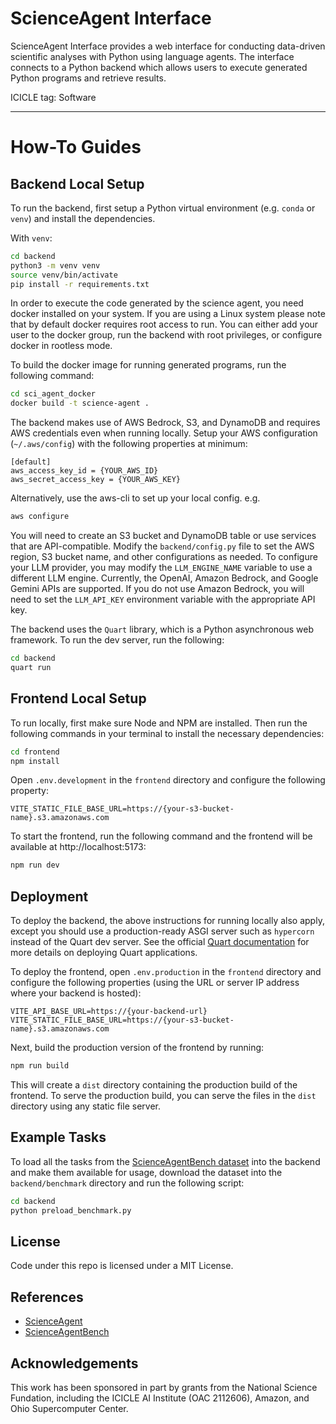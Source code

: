 # ScienceAgent Interface

ScienceAgent Interface provides a web interface for conducting data-driven scientific analyses with Python using language agents. The interface connects to a Python backend which allows users to execute generated Python programs and retrieve results.

ICICLE tag: Software

---


# How-To Guides

## Backend Local Setup
To run the backend, first setup a Python virtual environment (e.g. `conda` or `venv`) and install the dependencies.

With `venv`:
```bash
cd backend
python3 -m venv venv
source venv/bin/activate
pip install -r requirements.txt
```

In order to execute the code generated by the science agent, you need docker installed on your system.
If you are using a Linux system please note that by default docker requires root access to run.
You can either add your user to the docker group, run the backend with root privileges, or configure docker in rootless mode.

To build the docker image for running generated programs, run the following command:
```bash
cd sci_agent_docker
docker build -t science-agent .
```

The backend makes use of AWS Bedrock, S3, and DynamoDB and requires AWS credentials even when running locally. Setup your AWS configuration (`~/.aws/config`) with the following properties at minimum:
```
[default]
aws_access_key_id = {YOUR_AWS_ID}
aws_secret_access_key = {YOUR_AWS_KEY}
```

Alternatively, use the aws-cli to set up your local config. e.g.
```bash
aws configure
```

You will need to create an S3 bucket and DynamoDB table or use services that are API-compatible. Modify the `backend/config.py` file to set the AWS region, S3 bucket name, and other configurations as needed. To configure your LLM provider, you may modify the `LLM_ENGINE_NAME` variable to use a different LLM engine. Currently, the OpenAI, Amazon Bedrock, and Google Gemini APIs are supported. If you do not use Amazon Bedrock, you will need to set the `LLM_API_KEY` environment variable with the appropriate API key.


The backend uses the `Quart` library, which is a Python asynchronous web framework. To run the dev server, run the following:
```bash
cd backend
quart run
```

## Frontend Local Setup

To run locally, first make sure Node and NPM are installed. Then run the following commands in your terminal to install the necessary dependencies:

```bash
cd frontend
npm install
```

Open `.env.development` in the `frontend` directory and configure the following property:
```env
VITE_STATIC_FILE_BASE_URL=https://{your-s3-bucket-name}.s3.amazonaws.com
```

To start the frontend, run the following command and the frontend will be available at http://localhost:5173:
```bash
npm run dev
```

## Deployment

To deploy the backend, the above instructions for running locally also apply, except you should use a production-ready ASGI server such as `hypercorn` instead of the Quart dev server. See the official [Quart documentation](https://quart.palletsprojects.com/en/latest/tutorials/deployment/) for more details on deploying Quart applications.

To deploy the frontend, open `.env.production` in the `frontend` directory and configure the following properties (using the URL or server IP address where your backend is hosted):
```env
VITE_API_BASE_URL=https://{your-backend-url}
VITE_STATIC_FILE_BASE_URL=https://{your-s3-bucket-name}.s3.amazonaws.com
```

Next, build the production version of the frontend by running:
```bash
npm run build
```
This will create a `dist` directory containing the production build of the frontend.
To serve the production build, you can serve the files in the `dist` directory using any static file server.

## Example Tasks
To load all the tasks from the [ScienceAgentBench dataset](https://github.com/OSU-NLP-Group/ScienceAgentBench) into the backend and make them available for usage, download the dataset into the `backend/benchmark` directory and run the following script:
```bash
cd backend
python preload_benchmark.py
```

## License
Code under this repo is licensed under a MIT License.

  
## References

- [ScienceAgent](https://github.com/ICICLE-ai/ScienceAgent)
- [ScienceAgentBench](https://github.com/OSU-NLP-Group/ScienceAgentBench)


## Acknowledgements
This work has been sponsored in part by grants from the National Science Fundation, including the ICICLE AI Institute (OAC 2112606), Amazon, and Ohio Supercomputer Center.

